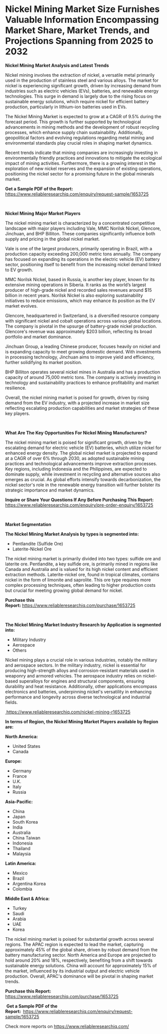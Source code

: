 <p><h1>Nickel Mining Market Size Furnishes Valuable Information Encompassing Market Share, Market Trends, and Projections Spanning from 2025 to 2032</h1></p><p><strong>Nickel Mining Market Analysis and Latest Trends</strong></p>
<p><p>Nickel mining involves the extraction of nickel, a versatile metal primarily used in the production of stainless steel and various alloys. The market for nickel is experiencing significant growth, driven by increasing demand from industries such as electric vehicles (EVs), batteries, and renewable energy technologies. This surge in demand is largely due to the rising focus on sustainable energy solutions, which require nickel for efficient battery production, particularly in lithium-ion batteries used in EVs.</p><p>The Nickel Mining Market is expected to grow at a CAGR of 9.5% during the forecast period. This growth is further supported by technological advancements in mining methods and the development of robust recycling processes, which enhance supply chain sustainability. Additionally, geopolitical factors and evolving regulations regarding metal mining and environmental standards play crucial roles in shaping market dynamics.</p><p>Recent trends indicate that mining companies are increasingly investing in environmentally friendly practices and innovations to mitigate the ecological impact of mining activities. Furthermore, there is a growing interest in the exploration of new nickel reserves and the expansion of existing operations, positioning the nickel sector for a promising future in the global minerals market.</p></p>
<p><strong>Get a Sample PDF of the Report:&nbsp;</strong> <a href="https://www.reliableresearchiq.com/enquiry/request-sample/1653725?utm_campaign=2953&utm_medium=2&utm_source=Github&utm_content=ia&utm_term=07032025&utm_id=nickel-mining">https://www.reliableresearchiq.com/enquiry/request-sample/1653725</a></p>
<p>&nbsp;</p>
<p><strong>Nickel Mining Major Market Players</strong></p>
<p><p>The nickel mining market is characterized by a concentrated competitive landscape with major players including Vale, MMC Norilsk Nickel, Glencore, Jinchuan, and BHP Billiton. These companies significantly influence both supply and pricing in the global nickel market.</p><p>Vale is one of the largest producers, primarily operating in Brazil, with a production capacity exceeding 200,000 metric tons annually. The company has focused on expanding its operations in the electric vehicle (EV) battery sector, positioning itself to benefit from the increasing nickel demand linked to EV growth.</p><p>MMC Norilsk Nickel, based in Russia, is another key player, known for its extensive mining operations in Siberia. It ranks as the world’s largest producer of high-grade nickel and recorded sales revenues around $15 billion in recent years. Norilsk Nickel is also exploring sustainability initiatives to reduce emissions, which may enhance its position as the EV market evolves.</p><p>Glencore, headquartered in Switzerland, is a diversified resource company with significant nickel and cobalt operations across various global locations. The company is pivotal in the upsurge of battery-grade nickel production. Glencore's revenue was approximately $203 billion, reflecting its broad portfolio and market dominance.</p><p>Jinchuan Group, a leading Chinese producer, focuses heavily on nickel and is expanding capacity to meet growing domestic demand. With investments in processing technology, Jinchuan aims to improve yield and efficiency, further solidifying its market position.</p><p>BHP Billiton operates several nickel mines in Australia and has a production capacity of around 75,000 metric tons. The company is actively investing in technology and sustainability practices to enhance profitability and market resilience.</p><p>Overall, the nickel mining market is poised for growth, driven by rising demand from the EV industry, with a projected increase in market size reflecting escalating production capabilities and market strategies of these key players.</p></p>
<p>&nbsp;</p>
<p><strong>What Are The Key Opportunities For Nickel Mining Manufacturers?</strong></p>
<p><p>The nickel mining market is poised for significant growth, driven by the escalating demand for electric vehicle (EV) batteries, which utilize nickel for enhanced energy density. The global nickel market is projected to expand at a CAGR of over 6% through 2030, as adopted sustainable mining practices and technological advancements improve extraction processes. Key regions, including Indonesia and the Philippines, are expected to dominate supply, while investment in recycling and alternative sources also emerges as crucial. As global efforts intensify towards decarbonization, the nickel sector's role in the renewable energy transition will further bolster its strategic importance and market dynamics.</p></p>
<p><strong>Inquire or Share Your Questions If Any Before Purchasing This Report:</strong> <a href="https://www.reliableresearchiq.com/enquiry/pre-order-enquiry/1653725?utm_campaign=2953&utm_medium=2&utm_source=Github&utm_content=ia&utm_term=07032025&utm_id=nickel-mining">https://www.reliableresearchiq.com/enquiry/pre-order-enquiry/1653725</a></p>
<p>&nbsp;</p>
<p><strong>Market Segmentation</strong></p>
<p><strong>The Nickel Mining Market Analysis by types is segmented into:</strong></p>
<p><ul><li>Pentlandite (Sulfide Ore)</li><li>Laterite-Nickel Ore</li></ul></p>
<p><p>The nickel mining market is primarily divided into two types: sulfide ore and laterite ore. Pentlandite, a key sulfide ore, is primarily mined in regions like Canada and Australia and is valued for its high nickel content and efficient extraction methods. Laterite-nickel ore, found in tropical climates, contains nickel in the form of limonite and saprolite. This ore type requires more complex processing techniques, often leading to higher production costs but crucial for meeting growing global demand for nickel.</p></p>
<p><strong>Purchase this Report:&nbsp;</strong><a href="https://www.reliableresearchiq.com/purchase/1653725?utm_campaign=2953&utm_medium=2&utm_source=Github&utm_content=ia&utm_term=07032025&utm_id=nickel-mining">https://www.reliableresearchiq.com/purchase/1653725</a></p>
<p>&nbsp;</p>
<p><strong>The Nickel Mining Market Industry Research by Application is segmented into:</strong></p>
<p><ul><li>Military Industry</li><li>Aerospace</li><li>Others</li></ul></p>
<p><p>Nickel mining plays a crucial role in various industries, notably the military and aerospace sectors. In the military industry, nickel is essential for producing high-strength alloys and corrosion-resistant materials used in weaponry and armored vehicles. The aerospace industry relies on nickel-based superalloys for engines and structural components, ensuring durability and heat resistance. Additionally, other applications encompass electronics and batteries, underpinning nickel's versatility in enhancing performance and longevity across diverse technological and industrial fields.</p></p>
<p><a href="https://www.reliableresearchiq.com/nickel-mining-r1653725?utm_campaign=2953&utm_medium=2&utm_source=Github&utm_content=ia&utm_term=07032025&utm_id=nickel-mining">&nbsp;https://www.reliableresearchiq.com/nickel-mining-r1653725</a></p>
<p><strong>In terms of Region, the Nickel Mining Market Players available by Region are:</strong></p>
<p>
    <p> <strong> North America: </strong>
        <ul>
            <li>United States</li>
            <li>Canada</li>
        </ul>
        </p> 
    <p> <strong> Europe: </strong>
        <ul>
            <li>Germany</li>
            <li>France</li>
            <li>U.K.</li>
            <li>Italy</li>
            <li>Russia</li>
        </ul>
        </p> 
    <p> <strong> Asia-Pacific: </strong>
        <ul>
            <li>China</li>
            <li>Japan</li>
            <li>South Korea</li>
            <li>India</li>
            <li>Australia</li>
            <li>China Taiwan</li>
            <li>Indonesia</li>
            <li>Thailand</li>
            <li>Malaysia</li>
        </ul>
        </p> 
    <p> <strong> Latin America: </strong>
        <ul>
            <li>Mexico</li>
            <li>Brazil</li>
            <li>Argentina Korea</li>
            <li>Colombia</li>
        </ul>
        </p> 
    <p> <strong> Middle East & Africa: </strong>
        <ul>
            <li>Turkey</li>
            <li>Saudi</li>
            <li>Arabia</li>
            <li>UAE</li>
            <li>Korea</li>
        </ul>
    </p>
    </p>
<p><p>The nickel mining market is poised for substantial growth across several regions. The APAC region is expected to lead the market, capturing approximately 45% of the global share, driven by robust demand from the battery manufacturing sector. North America and Europe are projected to hold around 20% and 18%, respectively, benefiting from a shift towards sustainable energy solutions. China will account for approximately 15% of the market, influenced by its industrial output and electric vehicle production. Overall, APAC's dominance will be pivotal in shaping market trends.</p></p>
<p><strong>Purchase this Report: </strong><a href="https://www.reliableresearchiq.com/purchase/1653725?utm_campaign=2953&utm_medium=2&utm_source=Github&utm_content=ia&utm_term=07032025&utm_id=nickel-mining">https://www.reliableresearchiq.com/purchase/1653725</a></p>
<p>&nbsp;<strong>Get a Sample PDF of the Report:&nbsp;&nbsp;</strong><a href="https://www.reliableresearchiq.com/enquiry/request-sample/1653725?utm_campaign=2953&utm_medium=2&utm_source=Github&utm_content=ia&utm_term=07032025&utm_id=nickel-mining">https://www.reliableresearchiq.com/enquiry/request-sample/1653725</a></p>
<p><strong></strong></p>
<p>Check more reports on <a href="https://www.reliableresearchiq.com/?utm_campaign=2953&utm_medium=2&utm_source=Github&utm_content=ia&utm_term=07032025&utm_id=nickel-mining">https://www.reliableresearchiq.com/</a></p>